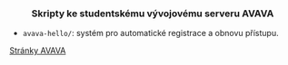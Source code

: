 <h3 align=center>Skripty ke studentskému vývojovému serveru AVAVA</h3>

 - `avava-hello/`: systém pro automatické registrace a obnovu přístupu.

[Stránky AVAVA](https://avava.gyarab.cz/)

